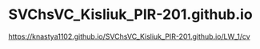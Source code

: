 # SVChsVC_Kisliuk_PIR-201.github.io

https://knastya1102.github.io/SVChsVC_Kisliuk_PIR-201.github.io/LW_1/cv
